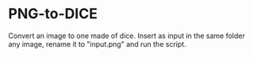 # PNG-to-DICE
Convert an image to one made of dice. Insert as input in the same folder any image, rename it to "input.png" and run the script.
